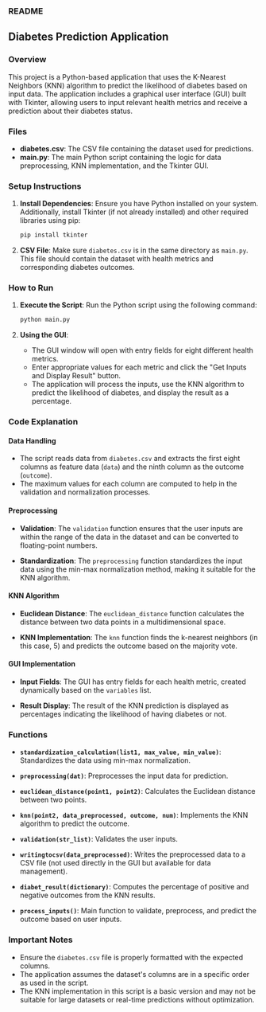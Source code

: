 ### README

## Diabetes Prediction Application

### Overview

This project is a Python-based application that uses the K-Nearest Neighbors (KNN) algorithm to predict the likelihood of diabetes based on input data. The application includes a graphical user interface (GUI) built with Tkinter, allowing users to input relevant health metrics and receive a prediction about their diabetes status.

### Files

- **diabetes.csv**: The CSV file containing the dataset used for predictions.
- **main.py**: The main Python script containing the logic for data preprocessing, KNN implementation, and the Tkinter GUI.

### Setup Instructions

1. **Install Dependencies**:
   Ensure you have Python installed on your system. Additionally, install Tkinter (if not already installed) and other required libraries using pip:

   ```sh
   pip install tkinter
   ```

2. **CSV File**:
   Make sure `diabetes.csv` is in the same directory as `main.py`. This file should contain the dataset with health metrics and corresponding diabetes outcomes.

### How to Run

1. **Execute the Script**:
   Run the Python script using the following command:

   ```sh
   python main.py
   ```

2. **Using the GUI**:
   - The GUI window will open with entry fields for eight different health metrics.
   - Enter appropriate values for each metric and click the "Get Inputs and Display Result" button.
   - The application will process the inputs, use the KNN algorithm to predict the likelihood of diabetes, and display the result as a percentage.

### Code Explanation

#### Data Handling

- The script reads data from `diabetes.csv` and extracts the first eight columns as feature data (`data`) and the ninth column as the outcome (`outcome`).
- The maximum values for each column are computed to help in the validation and normalization processes.

#### Preprocessing

- **Validation**:
  The `validation` function ensures that the user inputs are within the range of the data in the dataset and can be converted to floating-point numbers.
  
- **Standardization**:
  The `preprocessing` function standardizes the input data using the min-max normalization method, making it suitable for the KNN algorithm.

#### KNN Algorithm

- **Euclidean Distance**:
  The `euclidean_distance` function calculates the distance between two data points in a multidimensional space.
  
- **KNN Implementation**:
  The `knn` function finds the k-nearest neighbors (in this case, 5) and predicts the outcome based on the majority vote.

#### GUI Implementation

- **Input Fields**:
  The GUI has entry fields for each health metric, created dynamically based on the `variables` list.
  
- **Result Display**:
  The result of the KNN prediction is displayed as percentages indicating the likelihood of having diabetes or not.

### Functions

- **`standardization_calculation(list1, max_value, min_value)`**:
  Standardizes the data using min-max normalization.
  
- **`preprocessing(dat)`**:
  Preprocesses the input data for prediction.
  
- **`euclidean_distance(point1, point2)`**:
  Calculates the Euclidean distance between two points.
  
- **`knn(point2, data_preprocessed, outcome, num)`**:
  Implements the KNN algorithm to predict the outcome.
  
- **`validation(str_list)`**:
  Validates the user inputs.
  
- **`writingtocsv(data_preprocessed)`**:
  Writes the preprocessed data to a CSV file (not used directly in the GUI but available for data management).
  
- **`diabet_result(dictionary)`**:
  Computes the percentage of positive and negative outcomes from the KNN results.

- **`process_inputs()`**:
  Main function to validate, preprocess, and predict the outcome based on user inputs.

### Important Notes

- Ensure the `diabetes.csv` file is properly formatted with the expected columns.
- The application assumes the dataset's columns are in a specific order as used in the script.
- The KNN implementation in this script is a basic version and may not be suitable for large datasets or real-time predictions without optimization.
